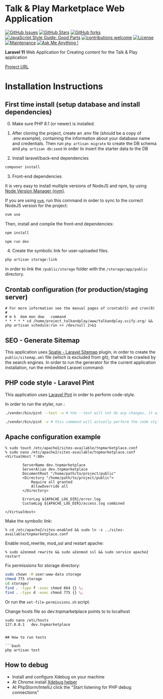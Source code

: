 # Talk & Play Marketplace Web Application

[![GitHub Issues](https://img.shields.io/github/issues/scify/Talk-And-Play-Marketplace)](https://img.shields.io/github/issues/scify/Talk-And-Play-Marketplace)
[![GitHub Stars](https://img.shields.io/github/stars/scify/Talk-And-Play-Marketplace)](https://img.shields.io/github/stars/scify/Talk-And-Play-Marketplace)
[![GitHub forks](https://img.shields.io/github/forks/scify/Talk-And-Play-Marketplace)](https://img.shields.io/github/forks/scify/Talk-And-Play-Marketplace)
[![JavaScript Style Guide: Good Parts](https://img.shields.io/badge/code%20style-goodparts-brightgreen.svg?style=flat)](https://github.com/dwyl/goodparts "JavaScript The Good Parts")
[![contributions welcome](https://img.shields.io/badge/contributions-welcome-brightgreen.svg?style=flat)](https://github.com/dwyl/esta/issues)
[![License](https://img.shields.io/badge/License-Apache%202.0-blue.svg)](https://opensource.org/licenses/Apache-2.0)
[![Maintenance](https://img.shields.io/badge/Maintained%3F-yes-green.svg)](https://GitHub.com/Naereen/StrapDown.js/graphs/commit-activity)
[![Ask Me Anything !](https://img.shields.io/badge/Ask%20me-anything-1abc9c.svg)](https://GitHub.com/scify)

**Laravel 11** Web Application for Creating content for the Talk & Play application

[Project URL](https://crowdsourcing.scify.org/)

# Installation Instructions

## First time install (setup database and install dependencies)

0. Make sure PHP 8.1 (or newer) is installed.

1. After cloning the project, create an .env file (should be a copy of .env.example),
   containing the information about your database name and credentials.
   Then run ```php artisan migrate``` to create the DB schema and
   ```php artisan db:seed``` in order to insert the starter data to the DB

2. Install laravel/back-end dependencies

```bash
composer install
```

3. Front-end dependencies

It is very easy to install multiple versions of NodeJS and npm, by using [Node Version Manager (nvm)](https://github.com/creationix/nvm).

If you are using [`nvm`](https://github.com/nvm-sh/nvm), run this command in order to sync to the correct NodeJS version for the project:

```bash
nvm use
```

Then, install and compile the front-end dependencies:

```bash
npm install

npm run dev
```

4. Create the symbolic link for user-uploaded files.

```bash
php artisan storage:link
```

in order to link the `/public/storage` folder with the `/storage/app/public` directory.

## Crontab configuration (for production/staging server)

```text
# For more information see the manual pages of crontab(5) and cron(8)
# 
# m h  dom mon dow   command
* * * * * cd /home/project_talkandplay/www/talkandplay.scify.org/ && php artisan schedule:run >> /dev/null 2>&1
```

## SEO - Generate Sitemap

This application uses [Spatie - Laravel Sitemap](https://github.com/spatie/laravel-sitemap) plugin, in order to create
the `public/sitemap.xml` file (which is excluded from git), that will be crawled by the search engines.
In order to run the generator for the current application installation, run the embedded Laravel command:

## PHP code style - Laravel Pint

This application uses [Laravel Pint](https://laravel.com/docs/9.x/pint) in order to perform code-style.

In order to run the styler, run :

```bash
./vendor/bin/pint --test -v # the --test will not do any changes, it will just output the changes needed

./vendor/bin/pint -v # this command will actually perform the code style changes 
```

## Apache configuration example

```
% sudo touch /etc/apache2/sites-available/tnpmarketplace.conf
% sudo nano /etc/apache2/sites-available/tnpmarketplace.conf
<VirtualHost *:80>
       
        ServerName dev.tnpmarketplace
        ServerAlias dev.tnpmarketplace
        DocumentRoot "/home/path/to/project/public"
        <Directory "/home/path/to/project/public">
            Require all granted
            AllowOverride all
        </Directory>
       
        ErrorLog ${APACHE_LOG_DIR}/error.log
        CustomLog ${APACHE_LOG_DIR}/access.log combined

</VirtualHost>
```

Make the symbolic link:

```
% cd /etc/apache2/sites-enabled && sudo ln -s ../sites-available/tnpmarketplace.conf
```

Enable mod_rewrite, mod_ssl and restart apache:

```
% sudo a2enmod rewrite && sudo a2enmod ssl && sudo service apache2 restart
```

Fix permissions for storage directory:

```bash
sudo chown -R user:www-data storage
chmod 775 storage
cd storage/
find . -type f -exec chmod 664 {} \;
find . -type d -exec chmod 775 {} \;
```

Or run the `set-file-permissions.sh` script.

Change hosts file so dev.tnpmarketplace points to to localhost

```$xslt
sudo nano /etc/hosts
127.0.0.1   dev.tnpmarketplace


## How to run tests

```bash
php artisan test
```

## How to debug

- Install and configure Xdebug on your machine
- At Chrome install [Xdebug helper](https://chrome.google.com/webstore/detail/xdebug-helper/eadndfjplgieldjbigjakmdgkmoaaaoc?utm_source=chrome-app-launcher-info-dialog)
- At PhpStorm/IntelliJ click the "Start listening for PHP debug connections"
